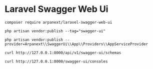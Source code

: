 # Laravel Swagger Web Ui

```shell script
composer require arpanext/laravel-swagger-web-ui
```

```shell script
php artisan vendor:publish --tag="swagger-ui"
```

```shell script
php artisan vendor:publish --provider=Arpanext\\SwaggerUi\\App\\Providers\\AppServiceProvider
```

```shell script
curl http://127.0.0.1:8000/api/v1/swagger-ui/schemas
```

```shell script
curl http://127.0.0.1:8000/swagger-ui/consoles
```
